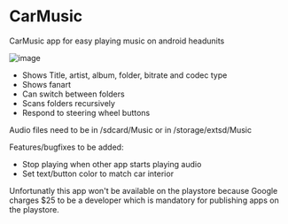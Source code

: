 # CarMusic
CarMusic app for easy playing music on android headunits

![image](https://user-images.githubusercontent.com/2833940/215039582-3c28b4b5-43f8-42d8-81ea-b84a6c3670a1.png)

  - Shows Title, artist, album, folder, bitrate and codec type
  - Shows fanart
  - Can switch between folders
  - Scans folders recursively
  - Respond to steering wheel buttons
 
Audio files need to be in /sdcard/Music or in /storage/extsd/Music

Features/bugfixes to be added:
  - Stop playing when other app starts playing audio
  - Set text/button color to match car interior
  
Unfortunatly this app won't be available on the playstore because Google charges $25 to be a developer which is mandatory for publishing apps on the playstore.
